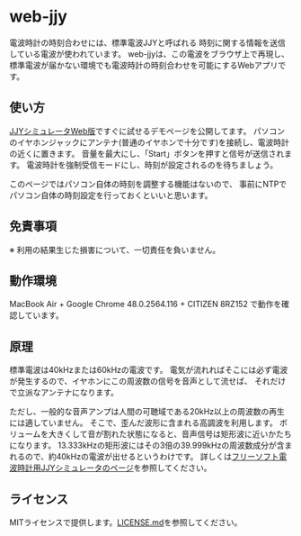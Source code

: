 # web-jjy

電波時計の時刻合わせには、標準電波JJYと呼ばれる 時刻に関する情報を送信している電波が使われています。 
web-jjyは、この電波をブラウザ上で再現し、標準電波が届かない環境でも電波時計の時刻合わせを可能にするWebアプリです。

## 使い方

[JJYシミュレータWeb版](http://shogo82148.github.io/web-jjy/)ですぐに試せるデモページを公開してます。
パソコンのイヤホンジャックにアンテナ(普通のイヤホンで十分です)を接続し、電波時計の近くに置きます。 
音量を最大にし、「Start」ボタンを押すと信号が送信されます。 電波時計を強制受信モードにし、時刻が設定されるのを待ちましょう。

このページではパソコン自体の時刻を調整する機能はないので、 事前にNTPでパソコン自体の時刻設定を行っておくといいと思います。

## 免責事項

※ 利用の結果生じた損害について、一切責任を負いません。

## 動作環境

MacBook Air + Google Chrome 48.0.2564.116 + CITIZEN 8RZ152 で動作を確認しています。

## 原理

標準電波は40kHzまたは60kHzの電波です。 
電気が流れればそこには必ず電波が発生するので、イヤホンにこの周波数の信号を音声として流せば、
それだけで立派なアンテナになります。

ただし、一般的な音声アンプは人間の可聴域である20kHz以上の周波数の再生には適していません。
そこで、歪んだ波形に含まれる高調波を利用します。
ボリュームを大きくして音が割れた状態になると、音声信号は矩形波に近いかたちになります。 
13.333kHzの矩形波にはその3倍の39.999kHzの周波数成分が含まれるので、約40kHzの電波が出せるというわけです。 
詳しくは[フリーソフト電波時計用JJYシミュレータのページ](http://www.starstonesoft.com/jjy_simulator.htm)を参照してください。

## ライセンス

MITライセンスで提供します。[LICENSE.md](https://github.com/shogo82148/web-jjy/blob/gh-pages/LICENSE.md)を参照してください。
